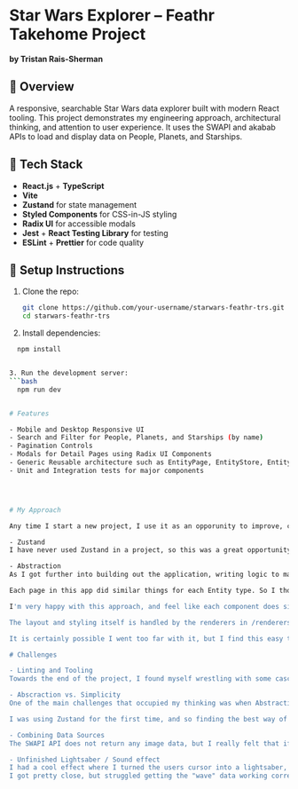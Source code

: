 # Star Wars Explorer – Feathr Takehome Project  
**by Tristan Rais-Sherman**

## 🧠 Overview  
A responsive, searchable Star Wars data explorer built with modern React tooling. This project demonstrates my engineering approach, architectural thinking, and attention to user experience. It uses the SWAPI and akabab APIs to load and display data on People, Planets, and Starships.

## 🧪 Tech Stack  

- **React.js** + **TypeScript**
- **Vite**
- **Zustand** for state management
- **Styled Components** for CSS-in-JS styling
- **Radix UI** for accessible modals
- **Jest** + **React Testing Library** for testing
- **ESLint** + **Prettier** for code quality

## 🚀 Setup Instructions  

1. Clone the repo:  
   ```bash
   git clone https://github.com/your-username/starwars-feathr-trs.git
   cd starwars-feathr-trs

2. Install dependencies:
  ```bash 
    npm install


3. Run the development server:
  ```bash
    npm run dev


# Features

- Mobile and Desktop Responsive UI
- Search and Filter for People, Planets, and Starships (by name)
- Pagination Controls
- Modals for Detail Pages using Radix UI Components
- Generic Reusable architecture such as EntityPage, EntityStore, EntityCard...
- Unit and Integration tests for major components


 

# My Approach

Any time I start a new project, I use it as an opporunity to improve, challenge myself, use new technologies, libraries, and consider new approaches.

- Zustand
  I have never used Zustand in a project, so this was a great opportunity to try it out to manage app state.

- Abstraction
  As I got further into building out the application, writing logic to manage fetching People, Planets, and Starships, adding filtering and sorting capabilities, I discovered I was rewriting a lot of code.

  Each page in this app did similar things for each Entity type. So I thought to make a generic EntityPage, and a generic EntityStore, and EntityCard to follow DRY principles.

  I'm very happy with this approach, and feel like each component does simple tasks, the files are clean and easy to debug. Each entity page, like PlanetPage, PersonPage, simply pulls in some functions, and passes them to the EntityPage component, which handles loading and rendering the data.

  The layout and styling itself is handled by the renderers in /renderers

  It is certainly possible I went too far with it, but I find this easy to read and digest for review.

# Challenges 

- Linting and Tooling
  Towards the end of the project, I found myself wrestling with some cascading issues around the interactions between TS, ESLint, and Prettier.

- Abscraction vs. Simplicity 
  One of the main challenges that occupied my thinking was when Abstraction was needed, and how much. As the app grew, I noticed that I was re-writing a lot of similar code. Rethinking my approach here and moving towards a more generic style with createEntityStore and EntityPage. I liked what I ended up with, but it required some thought. 

  I was using Zustand for the first time, and so finding the best way of writing a generic store, as well as using the correct types took some time. 

- Combining Data Sources
  The SWAPI API does not return any image data, but I really felt that if it were possible, including images would go a long way to enhancing the user experience. I was able to find another Star Wars character API that did in fact return image data. So I had to come up with an approach to finding related data - and making a second api call to pull in image data. This took some time and effort to get done well. 

- Unfinished Lightsaber / Sound effect
  I had a cool effect where I turned the users cursor into a lightsaber, and attempted to use a few different audio files to emulate the sounds of the lightsaber turning on, waving around, etc.
  I got pretty close, but struggled getting the "wave" data working correctly with the audio. Given the time constraints, I was unable to finish this feature, which I thought would have been a really nice touch. 